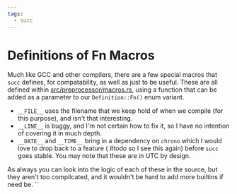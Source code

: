 ```yaml
---
tags:
  - succ
---
```


# Definitions of Fn Macros
Much like GCC and other compilers, there are a few special macros that `succ` defines, for compatability, as well as just to be useful.
These are all defined within [src/preprocessor/macros.rs](https://github.com/Siri-chan/succ/blob/master/src/preprocessor/macros.rs), using a function that can be added as a parameter to our `Definition::Fn()` enum variant.

-  `__FILE__` uses the filename that we keep hold of when we compile (for this purpose), and isn't that interesting.
- `__LINE__` is buggy, and I'm not certain how to fix it, so I have no intention of covering it in much depth.
- `__DATE__` and `__TIME__` bring in a dependency on `chrono` which I would love to drop back to a feature ( #todo so I see this again) before `succ` goes stable. You may note that these are in UTC by design.

As always you can look into the logic of each of these in the source, but they aren't too compilcated, and it wouldn't be hard to add more builtins if need be.
``